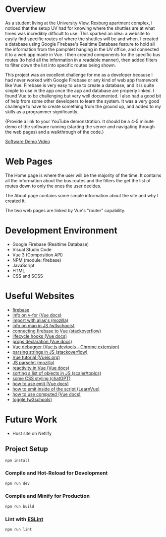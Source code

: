# Overview

As a student living at the University View, Rexburg apartment complex, I noticed that the setup UV had for knowing where the shuttles are at what times was incredibly difficult to use. This sparked an idea: a website to easily find specific routes of where the shuttles will be and when. I created a database using Google Firebase's Realtime Database feature to hold all the information from the pamphlet hanging in the UV office, and connected it to a web app made in Vue. I then created components for the specific bus routes (to hold all the information in a readable manner), then added filters to filter down the list into specific routes being shown. 

This project was an excellent challenge for me as a developer because I had never worked with Google Firebase or any kind of web app framework like Vue. Firebase is very easy to use to create a database, and it is quite simple to use in the app once the app and database are properly linked. I found Vue to be challenging but very well documented. I also had a good bit of help from some other developers to learn the system. It was a very good challenge to have to create something from the ground up, and added to my skills as a programmer significantly.

{Provide a link to your YouTube demonstration.  It should be a 4-5 minute demo of the software running (starting the server and navigating through the web pages) and a walkthrough of the code.}

[Software Demo Video](http://youtube.link.goes.here)

# Web Pages

The Home page is where the user will be the majority of the time. It contains all the information about the bus routes and the filters the get the list of routes down to only the ones the user decides.

The About page contains some simple information about the site and why I created it.

The two web pages are linked by Vue's "router" capability.

# Development Environment

* Google Firebase (Realtime Database)
* Visual Studio Code
* Vue 3 (Composition API)
* NPM (module: firebase)
* JavaScript
* HTML
* CSS and SCSS

# Useful Websites

* [firebase](https://console.firebase.google.com/)
* [info on v-for (Vue docs)](https://vuejs.org/guide/essentials/reactivity-fundamentals.html#ref)
* [import with alias's (mozilla)](https://developer.mozilla.org/en-US/docs/Web/JavaScript/Reference/Statements/import)
* [info on map in JS (w3schools)](https://www.w3schools.com/jsref/jsref_map.asp)
* [connecting firebase to Vue (stackoverflow)](https://stackoverflow.com/questions/73028403/read-data-using-vue-3-firebase-realtime-database)
* [lifecycle hooks (Vue docs)](https://vuejs.org/guide/essentials/lifecycle.html#registering-lifecycle-hooks)
* [props declaration (Vue docs)](https://vuejs.org/guide/components/props.html#props-declaration)
* [Vue debugger (Vue.js devtools - Chrome extension)](https://chrome.google.com/webstore/detail/vuejs-devtools/nhdogjmejiglipccpnnnanhbledajbpd/related?hl=en)
* [parsing strings in JS (stackoverflow)](https://stackoverflow.com/questions/1216505/how-to-parse-a-string-in-javascript)
* [Vue tutorial (Vuejs.org)](https://vuejs.org/tutorial/#step-4)
* [JS parseInt (mozilla)](https://developer.mozilla.org/en-US/docs/Web/JavaScript/Reference/Global_Objects/parseInt)
* [reactivity in Vue (Vue docs)](https://vuejs.org/guide/essentials/reactivity-fundamentals.html#ref)
* [sorting a list of objects in JS (scaler/topics)](https://www.scaler.com/topics/javascript-sort-an-array-of-objects/)
* [some CSS styling (chatGPT)](https://chat.openai.com/c/afc64376-a726-4315-bfe9-e8cc7dc0b3b4)
* [how to use emit (Vue docs)](https://vuejs.org/guide/components/events.html#event-arguments)
* [how to emit inside of the script (LearnVue)](https://learnvue.co/articles/vue-emit-guide)
* [how to use computed (Vue docs)](https://vuejs.org/guide/essentials/computed.html#basic-example)
* [toggle (w3schools)](https://www.w3schools.com/howto/howto_css_switch.asp)

# Future Work

* Host site on Netlify

## Project Setup

```sh
npm install
```

### Compile and Hot-Reload for Development

```sh
npm run dev
```

### Compile and Minify for Production

```sh
npm run build
```

### Lint with [ESLint](https://eslint.org/)

```sh
npm run lint
```
